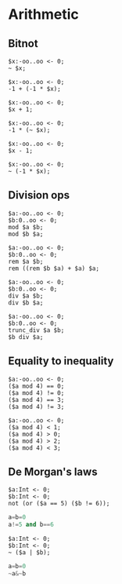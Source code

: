 # Arithmetic

## Bitnot

```polygolf
$x:-oo..oo <- 0;
~ $x;
```

```polygolf arithmetic.removeBitnot
$x:-oo..oo <- 0;
-1 + (-1 * $x);
```

```polygolf
$x:-oo..oo <- 0;
$x + 1;
```

```polygolf arithmetic.addBitnot
$x:-oo..oo <- 0;
-1 * (~ $x);
```

```polygolf
$x:-oo..oo <- 0;
$x - 1;
```

```polygolf arithmetic.addBitnot
$x:-oo..oo <- 0;
~ (-1 * $x);
```

## Division ops

```polygolf
$a:-oo..oo <- 0;
$b:0..oo <- 0;
mod $a $b;
mod $b $a;
```

```polygolf arithmetic.modToRem
$a:-oo..oo <- 0;
$b:0..oo <- 0;
rem $a $b;
rem ((rem $b $a) + $a) $a;
```

```polygolf
$a:-oo..oo <- 0;
$b:0..oo <- 0;
div $a $b;
div $b $a;
```

```polygolf arithmetic.divToTruncdiv
$a:-oo..oo <- 0;
$b:0..oo <- 0;
trunc_div $a $b;
$b div $a;
```

## Equality to inequality

```polygolf
$a:-oo..oo <- 0;
($a mod 4) == 0;
($a mod 4) != 0;
($a mod 4) == 3;
($a mod 4) != 3;
```

```polygolf arithmetic.equalityToInequality
$a:-oo..oo <- 0;
($a mod 4) < 1;
($a mod 4) > 0;
($a mod 4) > 2;
($a mod 4) < 3;
```

## De Morgan's laws

```polygolf
$a:Int <- 0;
$b:Int <- 0;
not (or ($a == 5) ($b != 6));
```

<!-- `arithmetic.applyDeMorgans` cannot be used with `applyAll` (infinite loop) hence we test it on Python. -->

```python
a=b=0
a!=5 and b==6
```

```polygolf
$a:Int <- 0;
$b:Int <- 0;
~ ($a | $b);
```

```python
a=b=0
~a&~b
```
